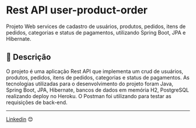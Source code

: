 # Rest API user-product-order

Projeto Web services de cadastro de usuários, produtos, pedidos, itens de pedidos, categorias e status de pagamentos, utilizando Spring Boot, JPA e Hibernate.

## 🚀 Descrição

O projeto é uma aplicação Rest API que implementa um crud de usuários, produtos, pedidos, itens de pedidos, categorias e status de pagamentos.
As tecnologias utilizadas para o desenvolvimento do projeto foram Java, Spring Boot, JPA, Hibernate, bancos de dados em memória H2, PostgreSQL realizando deploy no Heroku. O Postman foi utilizando para testar as requisições de back-end.


---
[Linkedin](https://www.linkedin.com/in/wellitonfernandes/) 😊